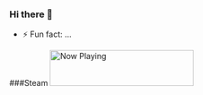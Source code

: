 ### Hi there 👋
- ⚡ Fun fact: ...

###Steam
<img src="https:///steam-status-img.vercel.app/currently-playing?username=Miniun" width="256" height="64" alt="Now Playing">
